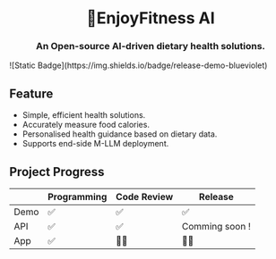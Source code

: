 <h1 align="center">🥦EnjoyFitness AI</h1>
<h3 align="center">An Open-source AI-driven dietary health solutions.</h3>
![Static Badge](https://img.shields.io/badge/release-demo-blueviolet)


## Feature

- Simple, efficient health solutions.
- Accurately measure food calories.
- Personalised health guidance based on dietary data.
- Supports end-side M-LLM deployment.



## Project Progress

|      | Programming | Code Review | Release        |
| ---- | ----------- | ----------- | -------------- |
| Demo | ✅           | ✅           | ✅              |
| API  | ✅           | ✅           | Comming soon ! |
| App  | ✅           | 👨‍💻          | 👨‍💻             |

